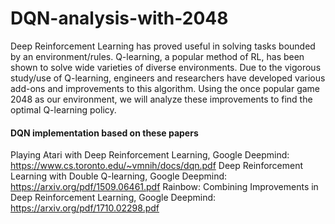 # DQN-analysis-with-2048
Deep Reinforcement Learning has proved useful in solving tasks bounded by an environment/rules. Q-learning, a popular method of RL, has been shown to solve wide varieties of diverse environments. Due to the vigorous study/use of Q-learning, engineers and researchers have developed various add-ons and improvements to this algorithm. Using the once popular game 2048 as our environment, we will analyze these improvements to find the optimal Q-learning policy.

#### DQN implementation based on these papers
Playing Atari with Deep Reinforcement Learning, Google Deepmind: 
https://www.cs.toronto.edu/~vmnih/docs/dqn.pdf
Deep Reinforcement Learning with Double Q-learning, Google Deepmind:
https://arxiv.org/pdf/1509.06461.pdf
Rainbow: Combining Improvements in Deep Reinforcement Learning, Google Deepmind:
https://arxiv.org/pdf/1710.02298.pdf
